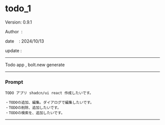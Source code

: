 ﻿# todo_1

 Version: 0.9.1

 Author  :
 
 date    : 2024/10/13

 update : 

***

Todo app , bolt.new generate

***
### Prompt

```
TODO アプリ shadcn/ui react 作成したいです。

・TODOの追加、編集。ダイアログで編集したいです。
・TODOの削除、追加したいです。
・TODOの検索を、追加したいです。
```

***

